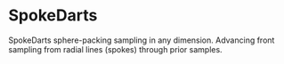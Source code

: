 # SpokeDarts
SpokeDarts sphere-packing sampling in any dimension. Advancing front sampling from radial lines (spokes) through prior samples.
